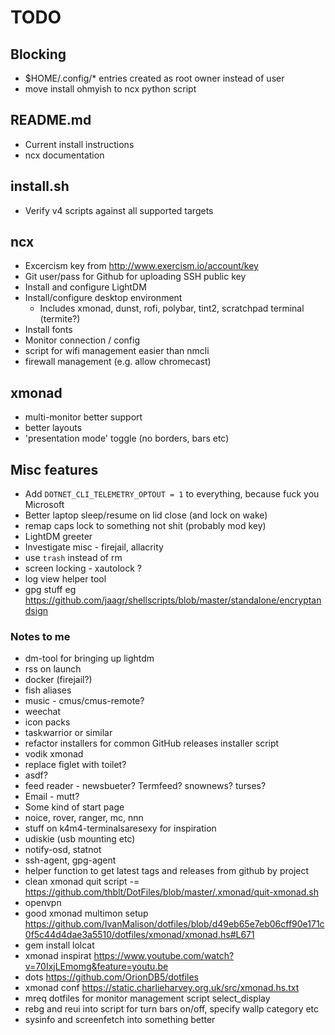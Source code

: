 # TODO

## Blocking

* $HOME/.config/* entries created as root owner instead of user
* move install ohmyish to ncx python script

## README.md

* Current install instructions
* ncx documentation

## install.sh

* Verify v4 scripts against all supported targets

## ncx

* Excercism key from http://www.exercism.io/account/key
* Git user/pass for Github for uploading SSH public key
* Install and configure LightDM
* Install/configure desktop environment
  * Includes xmonad, dunst, rofi, polybar, tint2, scratchpad terminal (termite?)
* Install fonts
* Monitor connection / config
* script for wifi management easier than nmcli
* firewall management (e.g. allow chromecast)

## xmonad

* multi-monitor better support
* better layouts
* 'presentation mode' toggle (no borders, bars etc)

## Misc features

* Add `DOTNET_CLI_TELEMETRY_OPTOUT = 1` to everything, because fuck you Microsoft
* Better laptop sleep/resume on lid close (and lock on wake)
* remap caps lock to something not shit (probably mod key)
* LightDM greeter
* Investigate misc - firejail, allacrity
* use `trash` instead of rm
* screen locking - xautolock ?
* log view helper tool
* gpg stuff eg https://github.com/jaagr/shellscripts/blob/master/standalone/encryptandsign

### Notes to me
* dm-tool for bringing up lightdm
* rss on launch
* docker (firejail?)
* fish aliases
* music - cmus/cmus-remote?
* weechat
* icon packs
* taskwarrior or similar
* refactor installers for common GitHub releases installer script
* vodik xmonad
* replace figlet with toilet?
* asdf?
* feed reader - newsbueter? Termfeed? snownews? turses?
* Email - mutt?
* Some kind of start page
* noice, rover, ranger, mc, nnn
* stuff on k4m4-terminalsaresexy for inspiration
* udiskie (usb mounting etc)
* notify-osd, statnot
* ssh-agent, gpg-agent
* helper function to get latest tags and releases from github by project
* clean xmonad quit script -= https://github.com/thblt/DotFiles/blob/master/.xmonad/quit-xmonad.sh
* openvpn
* good xmonad multimon setup https://github.com/IvanMalison/dotfiles/blob/d49eb65e7eb06cff90e171c0f5c44d4dae3a5510/dotfiles/xmonad/xmonad.hs#L671
* gem install lolcat
* xmonad inspirat https://www.youtube.com/watch?v=70IxjLEmomg&feature=youtu.be
* dots https://github.com/OrionDB5/dotfiles
* xmonad conf https://static.charlieharvey.org.uk/src/xmonad.hs.txt
* mreq dotfiles for monitor management script select_display
* rebg and reui into script for turn bars on/off, specify wallp category etc
* sysinfo and screenfetch into something better
